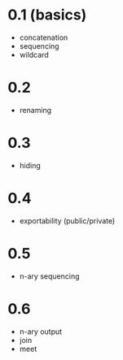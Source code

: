 # 0.1 (basics)

- concatenation
- sequencing
- wildcard

# 0.2

- renaming

# 0.3

- hiding

# 0.4

- exportability (public/private)

# 0.5

- n-ary sequencing

# 0.6

- n-ary output
- join
- meet
